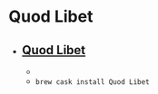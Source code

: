 # Quod Libet
- [Quod Libet](https://quodlibet.readthedocs.io/)
  - 
  - 
  - `brew cask install Quod Libet`
